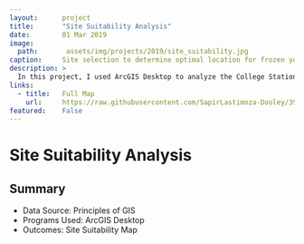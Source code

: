 ```yaml
---
layout:      project
title:       "Site Suitability Analysis"
date:        01 Mar 2019
image:
  path:       assets/img/projects/2019/site_suitability.jpg
caption:     Site selection to determine optimal location for frozen yogurt restaurant.
description: >
  In this project, I used ArcGIS Desktop to analyze the College Station, TX area for potential site locations based on customer requirments.
links:
  - title:   Full Map
    url:     https://raw.githubusercontent.com/SapirLastimoza-Dooley/390_labs/main/suitability.jpg
featured:    False
---
```

# Site Suitability Analysis

## Summary
* Data Source: Principles of GIS
* Programs Used: ArcGIS Desktop
* Outcomes: Site Suitability Map